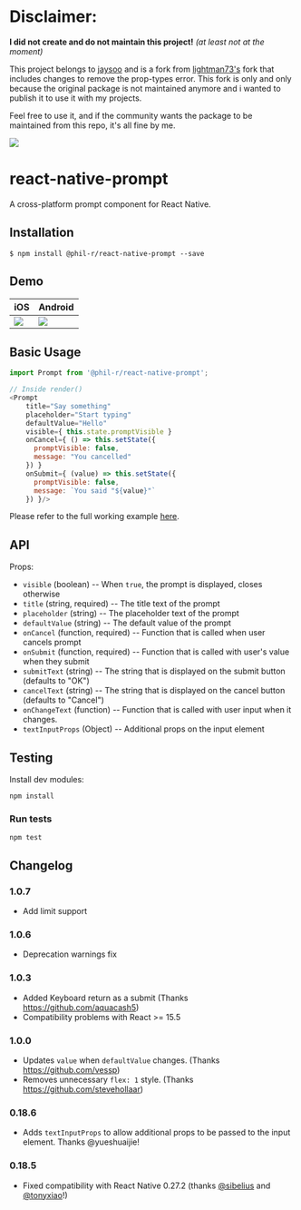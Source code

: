 # Disclaimer:
**I did not create and do not maintain this project!** *(at least not at the moment)*

This project belongs to [jaysoo](https://github.com/jaysoo/react-native-prompt) and is a fork from [lightman73's](https://github.com/lightman73/react-native-prompt) fork that includes changes to remove the prop-types error.
This fork is only and only because the original package is not maintained anymore and i wanted to publish it to use it with my projects.

Feel free to use it, and if the community wants the package to be maintained from this repo, it's all fine by me.

[![](https://img.shields.io/npm/v/@phil-r/react-native-prompt.svg?style=flat-square)](https://www.npmjs.com/package/@phil-r/react-native-prompt)

# react-native-prompt

A cross-platform prompt component for React Native.

## Installation

```
$ npm install @phil-r/react-native-prompt --save
```

## Demo

| iOS | Android |
| --- | ------- |
| ![](./demo.ios.gif) | ![](./demo.android.gif) |

## Basic Usage

```js
import Prompt from '@phil-r/react-native-prompt';

// Inside render()
<Prompt
    title="Say something"
    placeholder="Start typing"
    defaultValue="Hello"
    visible={ this.state.promptVisible }
    onCancel={ () => this.setState({
      promptVisible: false,
      message: "You cancelled"
    }) }
    onSubmit={ (value) => this.setState({
      promptVisible: false,
      message: `You said "${value}"`
    }) }/>
```

Please refer to the full working example [here](./PromptExample/PromptExample.js).

## API

Props:

- `visible` (boolean) -- When `true`, the prompt is displayed, closes otherwise
- `title` (string, required) -- The title text of the prompt
- `placeholder` (string) -- The placeholder text of the prompt
- `defaultValue` (string) -- The default value of the prompt
- `onCancel` (function, required) -- Function that is called when user cancels prompt
- `onSubmit` (function, required) -- Function that is called with user's value when they submit
- `submitText` (string) -- The string that is displayed on the submit button (defaults to "OK")
- `cancelText` (string) -- The string that is displayed on the cancel button (defaults to "Cancel")
- `onChangeText` (function) -- Function that is called with user input when it changes.
- `textInputProps` (Object) -- Additional props on the input element

## Testing

Install dev modules:

```
npm install
```

### Run tests

```
npm test
```

## Changelog

### 1.0.7

- Add limit support

### 1.0.6

- Deprecation warnings fix

### 1.0.3

- Added Keyboard return as a submit (Thanks https://github.com/aquacash5)
- Compatibility problems with React >= 15.5

### 1.0.0

- Updates `value` when `defaultValue` changes. (Thanks https://github.com/vessp)
- Removes unnecessary `flex: 1` style. (Thanks https://github.com/stevehollaar)

### 0.18.6

- Adds `textInputProps` to allow additional props to be passed to the input element. Thanks @yueshuaijie!

### 0.18.5

- Fixed compatibility with React Native 0.27.2 (thanks [@sibelius](https://github.com/sibelius) and [@tonyxiao](https://github.com/tonyxiao)!)
